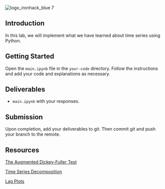 ![logo_ironhack_blue 7](https://user-images.githubusercontent.com/23629340/40541063-a07a0a8a-601a-11e8-91b5-2f13e4e6b441.png)

## Introduction

In this lab, we will implement what we have learned about time series using Python.

## Getting Started

Open the `main.ipynb` file in the `your-code` directory. Follow the instructions and add your code and explanations as necessary. 
## Deliverables

- `main.ipynb` with your responses.

## Submission

Upon completion, add your deliverables to git. Then commit git and push your branch to the remote.

## Resources

[The Augmented Dickey-Fuller Test](https://en.wikipedia.org/wiki/Augmented_Dickey%E2%80%93Fuller_test)

[Time Series Decomposition](https://newonlinecourses.science.psu.edu/stat510/node/69/)

[Lag Plots](https://www.itl.nist.gov/div898/handbook/eda/section3/lagplot.htm)
